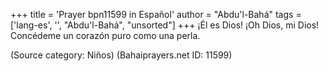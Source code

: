 +++
title = 'Prayer bpn11599 in Español'
author = "Abdu'l-Bahá"
tags = ['lang-es', '', "Abdu'l-Bahá", "unsorted"]
+++
¡Él es Dios! ¡Oh Dios, mi Dios! Concédeme un corazón puro como una perla.

(Source category: Niños)
(Bahaiprayers.net ID: 11599)
